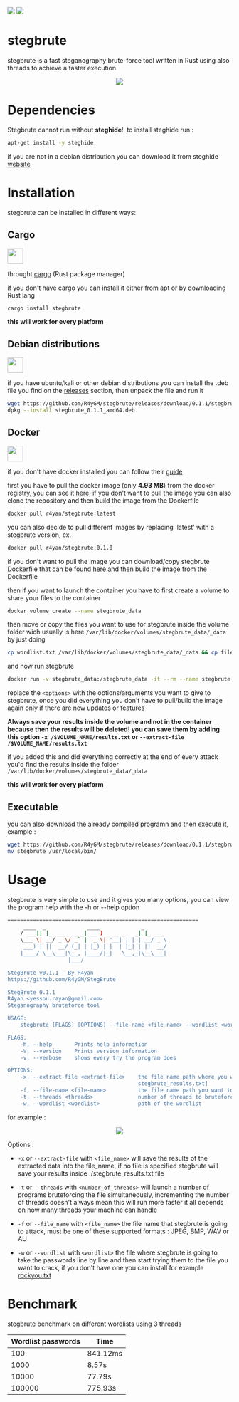 ![](https://api.travis-ci.org/R4yGM/StegBrute.svg)
![](https://img.shields.io/docker/cloud/build/r4yan/stegbrute)
# stegbrute
stegbrute is a fast steganography brute-force tool written in Rust using also threads to achieve a faster execution 

<p align="center">
  <img src="https://i.imgur.com/zGFolUt.png" >
</p>

# Dependencies

Stegbrute cannot run without **steghide**!, to install steghide run :

```bash
apt-get install -y steghide
```

if you are not in a debian distribution you can download it from steghide [website](http://steghide.sourceforge.net/)

# Installation
stegbrute can be installed in different ways:

## **Cargo**

<img src="https://community.kde.org/images.community/thumb/5/5e/Rust-logo-512x512-blk.png/300px-Rust-logo-512x512-blk.png" width=35 height=35>

 throught [cargo](https://github.com/rust-lang/cargo) (Rust package manager)
 
 if you don't have cargo you can install it either from apt or by downloading Rust lang
```bash
cargo install stegbrute
```
**this will work for every platform**

## Debian distributions

<img src="https://cdn0.iconfinder.com/data/icons/flat-round-system/512/debian-512.png" width=35 height=35>

if you have ubuntu/kali or other debian distributions you can install the .deb file you find on the [releases](https://github.com/R4yGM/stegbrute/releases) section, then unpack the file and run it
```bash
wget https://github.com/R4yGM/stegbrute/releases/download/0.1.1/stegbrute_0.1.1_amd64.deb &&
dpkg --install stegbrute_0.1.1_amd64.deb
```

## **Docker**

<img src="https://cdn3.iconfinder.com/data/icons/logos-and-brands-adobe/512/97_Docker-512.png" width=35 height=35>

  if you don't have docker installed you can follow their [guide](https://docs.docker.com/engine/install/)
  
 first you have to pull the docker image (only **4.93 MB**) from the docker registry, you can see it [here](https://hub.docker.com/r/r4yan/stegbrute), if you don't want to pull the image you can also clone the repository and then build the image from the Dockerfile
 ```bash
docker pull r4yan/stegbrute:latest
  ```
  you can also decide to pull different images by replacing 'latest' with a stegbrute version, ex.
  ```bash
docker pull r4yan/stegbrute:0.1.0
  ```
  
  if you don't want to pull the image you can download/copy stegbrute Dockerfile that can be found [here](https://github.com/R4yGM/stegbrute/blob/main/Dockerfile) and then build the image from the Dockerfile
  
  then if you want to launch the container you have to first create a volume to share your files to the container
  
  ```bash
  docker volume create --name stegbrute_data
  ``` 
  then move or copy the files you want to use for stegbrute inside the volume folder wich usually is here `/var/lib/docker/volumes/stegbrute_data/_data` by just doing
  ```bash
  cp wordlist.txt /var/lib/docker/volumes/stegbrute_data/_data && cp file.jpg /var/lib/docker/volumes/stegbrute_data/_data
  ```
  and now run stegbrute
  ```bash
  docker run -v stegbrute_data:/stegbrute_data -it --rm --name stegbrute r4yan/stegbrute:latest <options>
  ```
  replace the `<options>` with the options/arguments you want to give to stegbrute,
  once you did everything you don't have to pull/build the image again only if there are new updates or features
  
  **Always save your results inside the volume and not in the container because then the results will be deleted! you can save them by adding this option `-x /$VOLUME_NAME/results.txt` or `--extract-file /$VOLUME_NAME/results.txt`** 
 
 if you added this and did everything correctly at the end of every attack you'd find the results inside the folder `/var/lib/docker/volumes/stegbrute_data/_data`
  
  
  **this will work for every platform**
  
  ## Executable
  you can also download the already compiled programn and then execute it, example :
  ```bash
wget https://github.com/R4yGM/stegbrute/releases/download/0.1.1/stegbrute && chmod +x stegbrute
mv stegbrute /usr/local/bin/
```

# Usage

stegbrute is very simple to use and it gives you many options, you can view the program help with the -h or --help option

```bash
============================================================
     ____  _             ____             _
    / ___|| |_ ___  __ _| __ ) _ __ _   _| |_ ___
    \___ \| __/ _ \/ _` |  _ \| '__| | | | __/ _ \
     ___) | ||  __/ (_| | |_) | |  | |_| | ||  __/
    |____/ \__\___|\__, |____/|_|   \__,_|\__\___|
                   |___/

StegBrute v0.1.1 - By R4yan
https://github.com/R4yGM/StegBrute

StegBrute 0.1.1
R4yan <yessou.rayan@gmail.com>
Steganography bruteforce tool

USAGE:
    stegbrute [FLAGS] [OPTIONS] --file-name <file-name> --wordlist <wordlist>

FLAGS:
    -h, --help       Prints help information
    -V, --version    Prints version information
    -v, --verbose    shows every try the program does

OPTIONS:
    -x, --extract-file <extract-file>    the file name path where you want to write the results [default:
                                         stegbrute_results.txt]
    -f, --file-name <file-name>          the file name path you want to crack
    -t, --threads <threads>              number of threads to bruteforce the file [default: 3]
    -w, --wordlist <wordlist>            path of the wordlist
```

for example :

<p align="center">
<a href="https://asciinema.org/a/5YUpQhY76MQE6vXDIVNNyK9T7" target="_blank"><img src="https://asciinema.org/a/5YUpQhY76MQE6vXDIVNNyK9T7.svg" /></a>
</p>

Options :
- `-x` or `--extract-file` with `<file_name>` will save the results of the extracted data into the file_name, if no file is specified stegbrute will save your results inside ./stegbrute_results.txt file

- `-t` or `--threads` with `<number_of_threads>` will launch a number of programs bruteforcing the file simultaneously, incrementing the number of threads doesn't always mean this will run more faster it all depends on how many threads your machine can handle

- `-f` or `--file_name` with `<file_name>` the file name that stegbrute is going to attack, must be one of these supported formats : JPEG, BMP, WAV or AU

- `-w` or `--wordlist` with `<wordlist>` the file where stegbrute is going to take the passwords line by line and then start trying them to the file you want to crack, if you don't have one you can install for example [rockyou.txt](https://github.com/praetorian-inc/Hob0Rules/blob/master/wordlists/rockyou.txt.gz)

# Benchmark
stegbrute benchmark on different wordlists using 3 threads

| Wordlist passwords   | Time  |  
|---|---|
| 100   | 841.12ms  |  
| 1000  | 8.57s  |   
| 10000 | 77.79s |
| 100000 | 775.93s  |  
